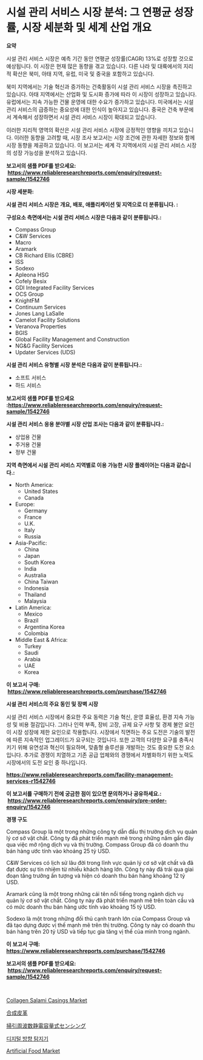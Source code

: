 <p><h1>시설 관리 서비스 시장 분석: 그 연평균 성장률, 시장 세분화 및 세계 산업 개요</h1></p><p><strong>요약</strong></p>
<p><p>시설 관리 서비스 시장은 예측 기간 동안 연평균 성장률(CAGR) 13%로 성장할 것으로 예상됩니다. 이 시장은 현재 많은 동향을 겪고 있습니다. 다른 나라 및 대륙에서의 지리적 확산은 북미, 아태 지역, 유럽, 미국 및 중국을 포함하고 있습니다.</p><p>북미 지역에서는 기술 혁신과 증가하는 건축활동이 시설 관리 서비스 시장을 촉진하고 있습니다. 아태 지역에서는 산업화 및 도시화 증가에 따라 이 시장이 성장하고 있습니다. 유럽에서는 지속 가능한 건물 운영에 대한 수요가 증가하고 있습니다. 미국에서는 시설 관리 서비스의 급증하는 중요성에 대한 인식이 높아지고 있습니다. 중국은 건축 부문에서 계속해서 성장하면서 시설 관리 서비스 시장이 확대되고 있습니다.</p><p>이러한 지리적 영역의 확산은 시설 관리 서비스 시장에 긍정적인 영향을 끼치고 있습니다. 이러한 동향을 고려할 때, 시장 조사 보고서는 시장 조건에 관한 자세한 정보와 함께 시장 동향을 제공하고 있습니다. 이 보고서는 세계 각 지역에서의 시설 관리 서비스 시장의 성장 가능성을 분석하고 있습니다.</p></p>
<p><strong>보고서의 샘플 PDF를 받으세요: &nbsp;<a href="https://www.reliableresearchreports.com/enquiry/request-sample/1542746">https://www.reliableresearchreports.com/enquiry/request-sample/1542746</a></strong></p>
<p><strong>시장 세분화:</strong></p>
<p><strong> 시설 관리 서비스 시장은 개요, 배포, 애플리케이션 및 지역으로 더 분류됩니다. :</strong></p>
<p><strong>구성요소 측면에서는 시설 관리 서비스 시장은 다음과 같이 분류됩니다.:</strong></p>
<p><ul><li>Compass Group</li><li>C&W Services</li><li>Macro</li><li>Aramark</li><li>CB Richard Ellis (CBRE)</li><li>ISS</li><li>Sodexo</li><li>Apleona HSG</li><li>Cofely Besix</li><li>GDI Integrated Facility Services</li><li>OCS Group</li><li>KnightFM</li><li>Continuum Services</li><li>Jones Lang LaSalle</li><li>Camelot Facility Solutions</li><li>Veranova Properties</li><li>BGIS</li><li>Global Facility Management and Construction</li><li>NG&G Facility Services</li><li>Updater Services (UDS)</li></ul></p>
<p><strong> 시설 관리 서비스 유형별 시장 분석은 다음과 같이 분류됩니다.:</strong></p>
<p><ul><li>소프트 서비스</li><li>하드 서비스</li></ul></p>
<p><strong>보고서의 샘플 PDF를 받으세요 :<a href="https://www.reliableresearchreports.com/enquiry/request-sample/1542746">https://www.reliableresearchreports.com/enquiry/request-sample/1542746</a></strong></p>
<p><strong> 시설 관리 서비스 응용 분야별 시장 산업 조사는 다음과 같이 분류됩니다.:</strong></p>
<p><ul><li>상업용 건물</li><li>주거용 건물</li><li>정부 건물</li></ul></p>
<p><strong>지역 측면에서 시설 관리 서비스 지역별로 이용 가능한 시장 플레이어는 다음과 같습니다.:</strong></p>
<p><ul>
    <li>
        North America:
        <ul>
            <li>United States</li>
            <li>Canada</li>
        </ul>
    </li>
    <li>
        Europe:
        <ul>
            <li>Germany</li>
            <li>France</li>
            <li>U.K.</li>
            <li>Italy</li>
            <li>Russia</li>
        </ul>
    </li>
    <li>
        Asia-Pacific:
        <ul>
            <li>China</li>
            <li>Japan</li>
            <li>South Korea</li>
            <li>India</li>
            <li>Australia</li>
            <li>China Taiwan</li>
            <li>Indonesia</li>
            <li>Thailand</li>
            <li>Malaysia</li>
        </ul>
    </li>
    <li>
        Latin America:
        <ul>
            <li>Mexico</li>
            <li>Brazil</li>
            <li>Argentina Korea</li>
            <li>Colombia</li>
        </ul>
    </li>
    <li>
        Middle East & Africa:
        <ul>
            <li>Turkey</li>
            <li>Saudi</li>
            <li>Arabia</li>
            <li>UAE</li>
            <li>Korea</li>
        </ul>
    </li>
    </ul></p>
<p><strong>이 보고서 구매: &nbsp;<a href="https://www.reliableresearchreports.com/purchase/1542746">https://www.reliableresearchreports.com/purchase/1542746</a></strong></p>
<p><strong>시설 관리 서비스의 주요 동인 및 장벽 시장</strong></p>
<p><p>시설 관리 서비스 시장에서 중요한 주요 동력은 기술 혁신, 운영 효율성, 환경 지속 가능성 및 비용 절감입니다. 그러나 인력 부족, 장비 고장, 규제 요구 사항 및 경제 불안 요인이 시장 성장에 제한 요인으로 작용합니다. 시장에서 직면하는 주요 도전은 기술의 발전에 따른 지속적인 업그레이드가 요구되는 것입니다. 또한 고객의 다양한 요구를 충족시키기 위해 유연성과 혁신이 필요하며, 맞춤형 솔루션을 개발하는 것도 중요한 도전 요소입니다. 추가로 경쟁이 치열하고 기존 공급 업체와의 경쟁에서 차별화하기 위한 노력도 시장에서의 도전 요인 중 하나입니다. </p></p>
<p><strong><a href="https://www.reliableresearchreports.com/facility-management-services-r1542746">https://www.reliableresearchreports.com/facility-management-services-r1542746</a></strong></p>
<p><strong>이 보고서를 구매하기 전에 궁금한 점이 있으면 문의하거나 공유하세요.: &nbsp;<a href="https://www.reliableresearchreports.com/enquiry/pre-order-enquiry/1542746">https://www.reliableresearchreports.com/enquiry/pre-order-enquiry/1542746</a></strong></p>
<p><strong>경쟁 구도</strong></p>
<p><p>Compass Group là một trong những công ty dẫn đầu thị trường dịch vụ quản lý cơ sở vật chất. Công ty đã phát triển mạnh mẽ trong những năm gần đây qua việc mở rộng dịch vụ và thị trường. Compass Group đã có doanh thu bán hàng ước tính vào khoảng 25 tỷ USD.</p><p>C&W Services có lịch sử lâu đời trong lĩnh vực quản lý cơ sở vật chất và đã đạt được sự tín nhiệm từ nhiều khách hàng lớn. Công ty này đã trải qua giai đoạn tăng trưởng ấn tượng và hiện có doanh thu bán hàng khoảng 12 tỷ USD.</p><p>Aramark cũng là một trong những cái tên nổi tiếng trong ngành dịch vụ quản lý cơ sở vật chất. Công ty này đã phát triển mạnh mẽ trên toàn cầu và có mức doanh thu bán hàng ước tính vào khoảng 15 tỷ USD.</p><p>Sodexo là một trong những đối thủ cạnh tranh lớn của Compass Group và đã tạo dựng được vị thế mạnh mẽ trên thị trường. Công ty này có doanh thu bán hàng trên 20 tỷ USD và tiếp tục gia tăng vị thế của mình trong ngành.</p></p>
<p><strong>이 보고서 구매: &nbsp; <a href="https://www.reliableresearchreports.com/purchase/1542746">https://www.reliableresearchreports.com/purchase/1542746</a></strong></p>
<p><strong>보고서의 샘플 PDF를 받으세요: &nbsp;<a href="https://www.reliableresearchreports.com/enquiry/request-sample/1542746">https://www.reliableresearchreports.com/enquiry/request-sample/1542746</a></strong><strong></strong></p>
<p>&nbsp;</p>
<p><p><a href="https://github.com/joannesouthgate/Market-Research-Report-List-2/blob/main/collagen-salami-casings-market.md">Collagen Salami Casings Market</a></p><p><a href="https://github.com/lababdou/Market-Research-Report-List-3/blob/main/878335818137.md">合成皮革</a></p><p><a href="https://github.com/MosesSpinka1914/Market-Research-Report-List-1/blob/main/100677218136.md">掃引周波数静電容量式センシング</a></p><p><a href="https://github.com/vss5505pa7z1p/Market-Research-Report-List-1/blob/main/304748816299.md">디지털 방향 탐지기</a></p><p><a href="https://github.com/sofayahoo2023/Market-Research-Report-List-3/blob/main/artificial-food-market.md">Artificial Food Market</a></p></p>